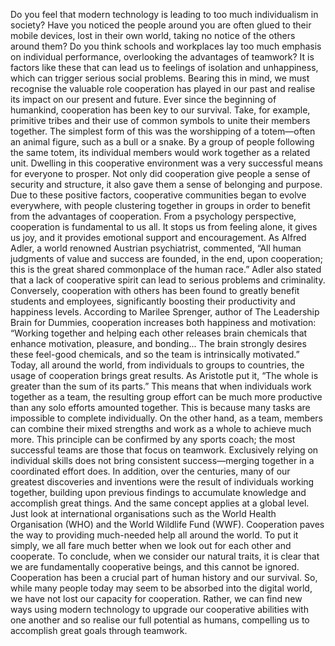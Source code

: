 Do you feel that modern technology is leading to too much individualism in society? Have you noticed the people around you are often glued to their mobile devices, lost in their own world, taking no notice of the others around them? Do you think schools and workplaces lay too much emphasis on individual performance, overlooking the advantages of teamwork? It is factors like these that can lead us to feelings of isolation and unhappiness, which can trigger serious social problems. Bearing this in mind, we must recognise the valuable role cooperation has played in our past and realise its impact on our present and future.
Ever since the beginning of humankind, cooperation has been key to our survival. Take, for example, primitive tribes and their use of common symbols to unite their members together. The simplest form of this was the worshipping of a totem—often an animal figure, such as a bull or a snake. By a group of people following the same totem, its individual members would work together as a related unit. Dwelling in this cooperative environment was a very successful means for everyone to prosper. Not only did cooperation give people a sense of security and structure, it also gave them a sense of belonging and purpose. Due to these positive factors, cooperative communities began to evolve everywhere, with people clustering together in groups in order to benefit from the advantages of cooperation.
From a psychology perspective, cooperation is fundamental to us all. It stops us from feeling alone, it gives us joy, and it provides emotional support and encouragement. As Alfred Adler, a world renowned Austrian psychiatrist, commented, “All human judgments of value and success are founded, in the end, upon cooperation; this is the great shared commonplace of the human race.” Adler also stated that a lack of cooperative spirit can lead to serious problems and criminality. Conversely, cooperation with others has been found to greatly benefit students and employees, significantly boosting their productivity and happiness levels. According to Marilee Sprenger, author of The Leadership Brain for Dummies, cooperation increases both happiness and motivation: “Working together and helping each other releases brain chemicals that enhance motivation, pleasure, and bonding... The brain strongly desires these feel-good chemicals, and so the team is intrinsically motivated.”
Today, all around the world, from individuals to groups to countries, the usage of cooperation brings great results. As Aristotle put it, “The whole is greater than the sum of its parts.” This means that when individuals work together as a team, the resulting group effort can be much more productive than any solo efforts amounted together. This is because many tasks are impossible to complete individually. On the other hand, as a team, members can combine their mixed strengths and work as a whole to achieve much more. This principle can be confirmed by any sports coach; the most successful teams are those that focus on teamwork. Exclusively relying on individual skills does not bring consistent success—merging together in a coordinated effort does. In addition, over the centuries, many of our greatest discoveries and inventions were the result of individuals working together, building upon previous findings to accumulate knowledge and accomplish great things. And the same concept applies at a global level. Just look at international organisations such as the World Health Organisation (WHO) and the World Wildlife Fund (WWF). Cooperation paves the way to providing much-needed help all around the world. To put it simply, we all fare much better when we look out for each other and cooperate.
To conclude, when we consider our natural traits, it is clear that we are fundamentally cooperative beings, and this cannot be ignored. Cooperation has been a crucial part of human history and our survival. So, while many people today may seem to be absorbed into the digital world, we have not lost our capacity for cooperation. Rather, we can find new ways using modern technology to upgrade our cooperative abilities with one another and so realise our full potential as humans, compelling us to accomplish great goals through teamwork.
